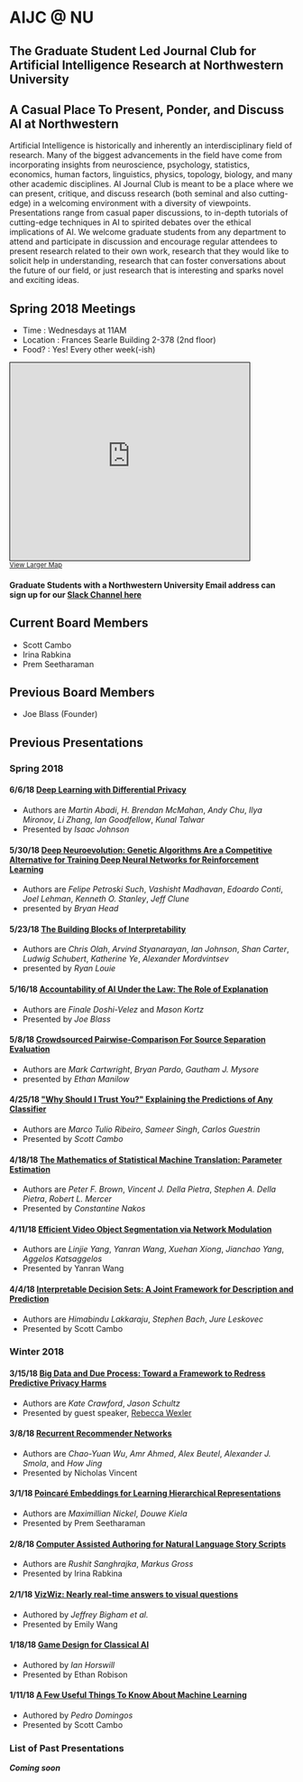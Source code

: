 # AIJC @ NU
## The Graduate Student Led Journal Club for Artificial Intelligence Research at Northwestern University

## A Casual Place To Present, Ponder, and Discuss AI at Northwestern
Artificial Intelligence is historically and inherently an interdisciplinary 
field of research. Many of the biggest advancements in the field 
have come from incorporating insights from neuroscience, psychology, statistics,
economics, human factors, linguistics, physics, topology, biology, 
and many other academic disciplines. AI Journal Club is meant to be a place where we can 
present, critique, and discuss research (both seminal and also cutting-edge) in a welcoming
environment with a diversity of viewpoints. Presentations range from casual paper discussions,
to in-depth tutorials of cutting-edge techniques in AI to spirited debates over the ethical 
implications of AI. We welcome graduate students from any department to attend and participate 
in discussion and encourage regular attendees to present research related to their own work, 
research that they would like to solicit help in understanding, research that can foster 
conversations about the future of our field, or just research that is interesting and sparks 
novel and exciting ideas. 

## Spring 2018 Meetings
* Time : Wednesdays at 11AM
* Location : Frances Searle Building 2-378 (2nd floor)
* Food? : Yes! Every other week(-ish)

<iframe width="425" height="350" frameborder="0" scrolling="no" marginheight="0" marginwidth="0" src="https://www.openstreetmap.org/export/embed.html?bbox=-87.67654180526733%2C42.057282936616836%2C-87.67128467559814%2C42.05984790385373&amp;layer=mapnik&amp;marker=42.05856543318562%2C-87.67391324043274" style="border: 1px solid black"></iframe><br/><small><a href="https://www.openstreetmap.org/?mlat=42.05857&amp;mlon=-87.67391#map=19/42.05857/-87.67391">View Larger Map</a></small>

#### Graduate Students with a Northwestern University Email address can sign up for our **[Slack Channel here](https://aijournalclub.slack.com/)**

## Current Board Members
* Scott Cambo
* Irina Rabkina
* Prem Seetharaman

## Previous Board Members
* Joe Blass (Founder)

## Previous Presentations
### Spring 2018

#### 6/6/18 [Deep Learning with Differential Privacy](https://arxiv.org/pdf/1607.00133.pdf)
* Authors are *Martin Abadi*, *H. Brendan McMahan*, *Andy Chu*, *Ilya Mironov*, *Li Zhang*, *Ian Goodfellow*, *Kunal Talwar*
* Presented by *Isaac Johnson*

#### 5/30/18 [Deep Neuroevolution: Genetic Algorithms Are a Competitive Alternative for Training Deep Neural Networks for Reinforcement Learning](https://eng.uber.com/deep-neuroevolution/)
* Authors are *Felipe Petroski Such*, *Vashisht Madhavan*, *Edoardo Conti*, *Joel Lehman*, *Kenneth O. Stanley*, *Jeff Clune*
* presented by *Bryan Head*

#### 5/23/18 [The Building Blocks of Interpretability](https://distill.pub/2018/building-blocks/)
* Authors are *Chris Olah*, *Arvind Styanarayan*, *Ian Johnson*, *Shan Carter*, *Ludwig Schubert*, *Katherine Ye*, *Alexander Mordvintsev*
* presented by *Ryan Louie*

#### 5/16/18 [Accountability of AI Under the Law: The Role of Explanation](https://arxiv.org/pdf/1711.01134.pdf)
* Authors are *Finale Doshi-Velez* and *Mason Kortz*
* Presented by *Joe Blass*

#### 5/8/18 [Crowdsourced Pairwise-Comparison For Source Separation Evaluation](https://static1.squarespace.com/static/552210bae4b0c19f89444531/t/5a9c346524a69491fed55f20/1520186470487/CartwrightPardoMysore_2018.pdf)
* Authors are *Mark Cartwright*, *Bryan Pardo*, *Gautham J. Mysore*
* presented by *Ethan Manilow*

#### 4/25/18 ["Why Should I Trust You?" Explaining the Predictions of Any Classifier](http://arxiv.org/pdf/1602.04938v1.pdf)
* Authors are *Marco Tulio Ribeiro*, *Sameer Singh*, *Carlos Guestrin*
* Presented by *Scott Cambo*

#### 4/18/18 [The Mathematics of Statistical Machine Translation: Parameter Estimation](https://dl.acm.org/citation.cfm?id=972474)
* Authors are *Peter F. Brown*, *Vincent J. Della Pietra*, *Stephen A. Della Pietra*, *Robert L. Mercer*
* Presented by *Constantine Nakos*

#### 4/11/18 [Efficient Video Object Segmentation via Network Modulation](https://arxiv.org/pdf/1802.01218.pdf)
* Authors are *Linjie Yang*, *Yanran Wang*, *Xuehan Xiong*, *Jianchao Yang*, *Aggelos Katsaggelos*
* Presented by Yanran Wang

#### 4/4/18 [Interpretable Decision Sets: A Joint Framework for Description and Prediction](https://dl.acm.org/citation.cfm?id=2939874)
* Authors are *Himabindu Lakkaraju*, *Stephen Bach*, *Jure Leskovec*
* Presented by Scott Cambo

### Winter 2018
#### 3/15/18 [Big Data and Due Process: Toward a Framework to Redress Predictive Privacy Harms](http://lawdigitalcommons.bc.edu/cgi/viewcontent.cgi?article=3351&context=bclr)
* Authors are *Kate Crawford*, *Jason Schultz*
* Presented by guest speaker, [Rebecca Wexler](https://law.yale.edu/rebecca-wexler)

#### 3/8/18 [Recurrent Recommender Networks](http://alexbeutel.com/papers/rrn_wsdm2017.pdf)
* Authors are *Chao-Yuan Wu*, *Amr Ahmed*, *Alex Beutel*, *Alexander J. Smola*, and *How Jing*
* Presented by Nicholas Vincent

#### 3/1/18 [Poincaré Embeddings for Learning Hierarchical Representations](https://papers.nips.cc/paper/7213-poincare-embeddings-for-learning-hierarchical-representations)
* Authors are *Maximillian Nickel*, *Douwe Kiela*
* Presented by Prem Seetharaman

#### 2/8/18 [Computer Assisted Authoring for Natural Language Story Scripts](https://www.disneyresearch.com/publication/computer-assisted-authoring-natural-language-story-scripts/)
* Authors are *Rushit Sanghrajka*, *Markus Gross*
* Presented by Irina Rabkina

#### 2/1/18 [VizWiz: Nearly real-time answers to visual questions](https://dl.acm.org/citation.cfm?id=1806020)
* Authored by *Jeffrey Bigham et al.*
* Presented by Emily Wang

#### 1/18/18 [Game Design for Classical AI](https://www.scholars.northwestern.edu/en/publications/game-design-for-classical-ai)
* Authored by *Ian Horswill*
* Presented by Ethan Robison

#### 1/11/18 [A Few Useful Things To Know About Machine Learning](https://homes.cs.washington.edu/~pedrod/papers/cacm12.pdf)
* Authored by *Pedro Domingos*
* Presented by Scott Cambo

### List of Past Presentations
***Coming soon***
